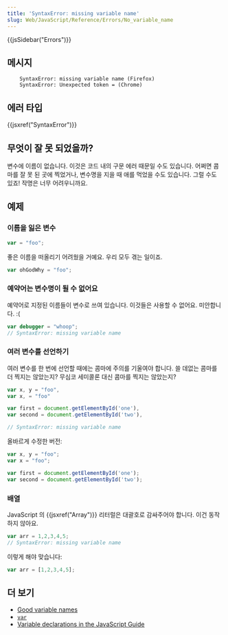 ```yaml
---
title: 'SyntaxError: missing variable name'
slug: Web/JavaScript/Reference/Errors/No_variable_name
---
```


{{jsSidebar("Errors")}}

## 메시지

```
    SyntaxError: missing variable name (Firefox)
    SyntaxError: Unexpected token = (Chrome)
```

## 에러 타입

{{jsxref("SyntaxError")}}

## 무엇이 잘 못 되었을까?

변수에 이름이 없습니다. 이것은 코드 내의 구문 에러 때문일 수도 있습니다. 어쩌면 콤마를 잘 못 된 곳에 찍었거나, 변수명을 지을 때 애를 먹었을 수도 있습니다. 그럴 수도 있죠! 작명은 너무 어려우니까요.

## 예제

### 이름을 잃은 변수

```js example-bad
var = "foo";
```

좋은 이름을 떠올리기 어려웠을 거예요. 우리 모두 겪는 일이죠.

```js example-good
var ohGodWhy = "foo";
```

### 예약어는 변수명이 될 수 없어요

예약어로 지정된 이름들이 변수로 쓰여 있습니다. 이것들은 사용할 수 없어요. 미안합니다. :(

```js example-bad
var debugger = "whoop";
// SyntaxError: missing variable name
```

### 여러 변수를 선언하기

여러 변수를 한 번에 선언할 때에는 콤마에 주의를 기울여야 합니다. 쓸 데없는 콤마를 더 찍지는 않았는지? 무심코 세미콜론 대신 콤마를 찍지는 않았는지?

```js example-bad
var x, y = "foo",
var x, = "foo"

var first = document.getElementById('one'),
var second = document.getElementById('two'),

// SyntaxError: missing variable name
```

올바르게 수정한 버전:

```js example-good
var x, y = "foo";
var x = "foo";

var first = document.getElementById('one');
var second = document.getElementById('two');
```

### 배열

JavaScript 의 {{jsxref("Array")}} 리터럴은 대괄호로 감싸주어야 합니다. 이건 동작하지 않아요.

```js example-bad
var arr = 1,2,3,4,5;
// SyntaxError: missing variable name
```

이렇게 해야 맞습니다:

```js example-good
var arr = [1,2,3,4,5];
```

## 더 보기

- [Good variable names](http://wiki.c2.com/?GoodVariableNames)
- [`var`](/en-US/docs/Web/JavaScript/Reference/Statements/var)
- [Variable declarations in the JavaScript Guide](/en-US/docs/Web/JavaScript/Guide/Grammar_and_types#Declarations)
